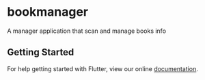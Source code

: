 # bookmanager

A manager application that scan and manage books info

## Getting Started

For help getting started with Flutter, view our online
[documentation](https://flutter.io/).
